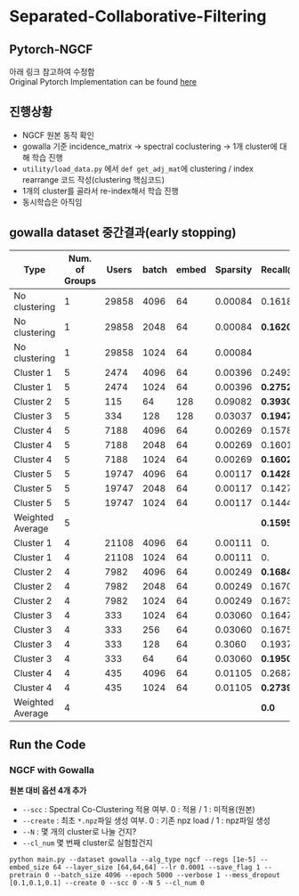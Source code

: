 # Separated-Collaborative-Filtering

## Pytorch-NGCF
아래 링크 참고하여 수정함    
Original Pytorch  Implementation can be found [here](https://github.com/liu-jc/PyTorch_NGCF)

## 진행상황
- NGCF 원본 동작 확인
- gowalla 기준 incidence_matrix -> spectral coclustering -> 1개 cluster에 대해 학습 진행
- ```utility/load_data.py``` 에서 ```def get_adj_mat```에 clustering / index rearrange 코드 작성(clustering 핵심코드)
- 1개의 cluster를 골라서 re-index해서 학습 진행
- 동시학습은 아직임
## gowalla dataset 중간결과(early stopping)

|Type|Num. of Groups|Users|batch|embed|Sparsity|Recall@20|Precision@20|Hit@20|NDCG@20|best epoch|
|------|---|---|---|---|---|---|---|---|---|---|
|No clustering|1|29858|4096|64|0.00084|0.16183|0.04969|**0.55201**|**0.23384**|960|
|No clustering|1|29858|2048|64|0.00084|**0.16204**|**0.04988**|0.55174|0.23243|630|
|No clustering|1|29858|1024|64|0.00084|||
|Cluster 1|5|2474|4096|64|0.00396|0.24938|0.05610|0.62207|0.26898|1040|
|Cluster 1|5|2474|1024|64|0.00396|**0.27525**|**0.06180**|**0.66087**|**0.28455**|1020|
|Cluster 2|5|115|64|128|0.09082|**0.39303**|**0.06913**|**0.76522**|**0.23240**|160|
|Cluster 3|5|334|128|128|0.03037|**0.19472**|**0.05449**|**0.59581**|**0.19294**|440|
|Cluster 4|5|7188|4096|64|0.00269|0.15787|0.04553|0.53534|0.22357|810|
|Cluster 4|5|7188|2048|64|0.00269|0.16012|0.04612|0.54048|**0.22587**|680|
|Cluster 4|5|7188|1024|64|0.00269|**0.16022**|**0.04645**|**0.54243**|0.22505|520|
|Cluster 5|5|19747|4096|64|0.00117|**0.14286**|**0.04794**|**0.52975**|**0.22321**|850|
|Cluster 5|5|19747|2048|64|0.00117|0.14276|0.04803|0.52955|0.22241|710|
|Cluster 5|5|19747|1024|64|0.00117|0.14441|0.04873|0.52919|0.22192|590|
|Weighted Average|5|||||**0.15955**|**0.04888**|**0.54531**|**0.22863**||
|Cluster 1|4|21108|4096|64|0.00111|0.|0|
|Cluster 1|4|21108|1024|64|0.00111|0.|0|
|Cluster 2|4|7982|4096|64|0.00249|**0.16841**|**0.04726**|**0.55162**|**0.23455**|1120|
|Cluster 2|4|7982|2048|64|0.00249|0.16702|0.04674|0.54924|0.23225|730|
|Cluster 2|4|7982|1024|64|0.00249|0.16736|0.04686|0.54823|0.23140|470|
|Cluster 3|4|333|1024|64|0.03060|0.16473|0.04775|0.52252|0.17523|980|
|Cluster 3|4|333|256|64|0.03060|0.16751|0.04715|0.54655|0.17109|360|
|Cluster 3|4|333|128|64|0.3060|0.19373|0.05450|0.60661|0.18762|620|
|Cluster 3|4|333|64|64|0.03060|**0.19500**|**0.05450**|**0.58595**|**0.19663**|410|
|Cluster 4|4|435|4096|64|0.01105|0.26875|0.05908|0.60460|0.22908|110|
|Cluster 4|4|435|1024|64|0.01105|**0.27393**|**0.06057**|**0.61839**|**0.24147**|310|
|Weighted Average|4|||||**0.0**||


## Run the Code
### NGCF with Gowalla

**원본 대비 옵션 4개 추가** 
- ```--scc``` : Spectral Co-Clustering 적용 여부. 0 : 적용 / 1 : 미적용(원본)
- ```--create``` : 최초 ```*.npz```파일 생성 여부. 0 : 기존 npz load / 1 : npz파일 생성    
- ```--N``` : 몇 개의 cluster로 나눌 건지?
- ```--cl_num``` 몇 번째 cluster로 실험할건지

```
python main.py --dataset gowalla --alg_type ngcf --regs [1e-5] --embed_size 64 --layer_size [64,64,64] --lr 0.0001 --save_flag 1 --pretrain 0 --batch_size 4096 --epoch 5000 --verbose 1 --mess_dropout [0.1,0.1,0.1] --create 0 --scc 0 --N 5 --cl_num 0

```
